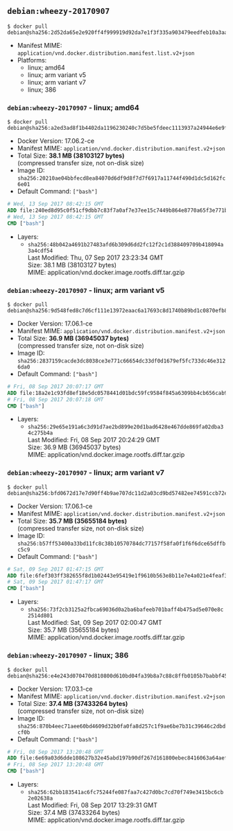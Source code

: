 ## `debian:wheezy-20170907`

```console
$ docker pull debian@sha256:2d52da65e2e920ff4f999919d92da7e1f3f335a903479eedfeb10a3aa1f4eb0d
```

-	Manifest MIME: `application/vnd.docker.distribution.manifest.list.v2+json`
-	Platforms:
	-	linux; amd64
	-	linux; arm variant v5
	-	linux; arm variant v7
	-	linux; 386

### `debian:wheezy-20170907` - linux; amd64

```console
$ docker pull debian@sha256:a2ed3ad8f1b4402da1196230240c7d5be5fdeec1113937a24944e6e9f2118ec0
```

-	Docker Version: 17.06.2-ce
-	Manifest MIME: `application/vnd.docker.distribution.manifest.v2+json`
-	Total Size: **38.1 MB (38103127 bytes)**  
	(compressed transfer size, not on-disk size)
-	Image ID: `sha256:20210ae04bbfecd8ea84070d6df9d8f7d7f6917a11744f490d1dc5d162fc6e01`
-	Default Command: `["bash"]`

```dockerfile
# Wed, 13 Sep 2017 08:42:15 GMT
ADD file:240ed8d95c0f51cf9dbb7c83f7a0af7e37ee15c7449b864e8770a65f3e771b86 in / 
# Wed, 13 Sep 2017 08:42:15 GMT
CMD ["bash"]
```

-	Layers:
	-	`sha256:48b042a4691b27483afd6b309d6dd2fc12f2c1d388409709b418094a3a4cdf54`  
		Last Modified: Thu, 07 Sep 2017 23:23:34 GMT  
		Size: 38.1 MB (38103127 bytes)  
		MIME: application/vnd.docker.image.rootfs.diff.tar.gzip

### `debian:wheezy-20170907` - linux; arm variant v5

```console
$ docker pull debian@sha256:9d548fed8c7d6cf111e13972eaac6a17693c8d1740b89bd1c0870efb859a919a
```

-	Docker Version: 17.06.1-ce
-	Manifest MIME: `application/vnd.docker.distribution.manifest.v2+json`
-	Total Size: **36.9 MB (36945037 bytes)**  
	(compressed transfer size, not on-disk size)
-	Image ID: `sha256:2837159cacde3dc8038ce3e771c66654dc33df0d1679ef5fc733dc46e3126da0`
-	Default Command: `["bash"]`

```dockerfile
# Fri, 08 Sep 2017 20:07:17 GMT
ADD file:18a2e1c93fd8ef18e5dc0578441d01bdc59fc9584f845a6309bb4cb656cab9b6 in / 
# Fri, 08 Sep 2017 20:07:18 GMT
CMD ["bash"]
```

-	Layers:
	-	`sha256:29e65e191a6c3d91d7ae2bd899e20d1bad6428e467dde869fa02dba34c275b4a`  
		Last Modified: Fri, 08 Sep 2017 20:24:29 GMT  
		Size: 36.9 MB (36945037 bytes)  
		MIME: application/vnd.docker.image.rootfs.diff.tar.gzip

### `debian:wheezy-20170907` - linux; arm variant v7

```console
$ docker pull debian@sha256:bfd0672d17e7d90ff4b9ae707dc11d2a03cd9bd57482ee74591ccb72ef7740d1
```

-	Docker Version: 17.06.1-ce
-	Manifest MIME: `application/vnd.docker.distribution.manifest.v2+json`
-	Total Size: **35.7 MB (35655184 bytes)**  
	(compressed transfer size, not on-disk size)
-	Image ID: `sha256:b57ff53400a33bd11fc8c38b10570784dc77157f58fa0f1f6f6dce65dffbc5c9`
-	Default Command: `["bash"]`

```dockerfile
# Sat, 09 Sep 2017 01:47:15 GMT
ADD file:6fef303ff382655f8d1b02443e95419e1f9610b563e8b11e7e4a021e4feaf3cc in / 
# Sat, 09 Sep 2017 01:47:17 GMT
CMD ["bash"]
```

-	Layers:
	-	`sha256:73f2cb3125a2fbca69036d0a2ba6bafeeb701baff4b475ad5e070e8c2514d801`  
		Last Modified: Sat, 09 Sep 2017 02:00:47 GMT  
		Size: 35.7 MB (35655184 bytes)  
		MIME: application/vnd.docker.image.rootfs.diff.tar.gzip

### `debian:wheezy-20170907` - linux; 386

```console
$ docker pull debian@sha256:e4e243d070470d810800d610bd04fa39b8a7c88c8ffb0105b7babbf45e4a4575
```

-	Docker Version: 17.03.1-ce
-	Manifest MIME: `application/vnd.docker.distribution.manifest.v2+json`
-	Total Size: **37.4 MB (37433264 bytes)**  
	(compressed transfer size, not on-disk size)
-	Image ID: `sha256:870b4eec71aee60bd4609d32b0fa0fa8d257c1f9ae6be7b31c39646c2dbdcf0b`
-	Default Command: `["bash"]`

```dockerfile
# Fri, 08 Sep 2017 13:20:48 GMT
ADD file:6e69a03d6dde108627b32e45abd197b90df267d161800ebec8416063a64aef06 in / 
# Fri, 08 Sep 2017 13:20:48 GMT
CMD ["bash"]
```

-	Layers:
	-	`sha256:62bb183541ac6fc75244fe087faa7c427d0bc7cd70f749e3415bc6cb2e02638a`  
		Last Modified: Fri, 08 Sep 2017 13:29:31 GMT  
		Size: 37.4 MB (37433264 bytes)  
		MIME: application/vnd.docker.image.rootfs.diff.tar.gzip
